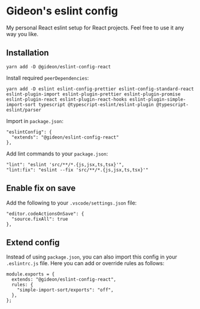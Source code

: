 # Gideon's eslint config

My personal React eslint setup for React projects. Feel free to use it any way you like.

## Installation

```
yarn add -D @gideon/eslint-config-react
```

Install required `peerDependencies`:

```
yarn add -D eslint eslint-config-prettier eslint-config-standard-react eslint-plugin-import eslint-plugin-prettier eslint-plugin-promise eslint-plugin-react eslint-plugin-react-hooks eslint-plugin-simple-import-sort typescript @typescript-eslint/eslint-plugin @typescript-eslint/parser
```

Import in `package.json`:

```
"eslintConfig": {
  "extends": "@gideon/eslint-config-react"
},
```

Add lint commands to your `package.json`:

```
"lint": "eslint 'src/**/*.{js,jsx,ts,tsx}'",
"lint:fix": "eslint --fix 'src/**/*.{js,jsx,ts,tsx}'"
```

## Enable fix on save

Add the following to your `.vscode/settings.json` file:

```
"editor.codeActionsOnSave": {
  "source.fixAll": true
},
```

## Extend config

Instead of using `package.json`, you can also import this config in your `.eslintrc.js` file. Here you can add or override rules as follows:

```
module.exports = {
  extends: "@gideon/eslint-config-react",
  rules: {
    "simple-import-sort/exports": "off",
  },
};
```

